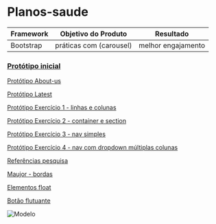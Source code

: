 # Planos-saude

| Framework  |Objetivo do Produto         | Resultado               |
|------------|----------------------------|-------------------------|
|Bootstrap   |práticas com (carousel)     |melhor engajamento       |

### [Protótipo inicial](https://gracetorresleite.github.io/planos-saude/index.html)

[Protótipo About-us](https://gracetorresleite.github.io/planos-saude/about_us.html)

[Protótipo Latest](https://gracetorresleite.github.io/planos-saude/latest.html)

[Protótipo Exercício 1 - linhas e colunas](https://gracetorresleite.github.io/planos-saude/exercicio1.html)

[Protótipo Exercício 2 - container e section](https://gracetorresleite.github.io/planos-saude/exercicio2.html)

[Protótipo Exercício 3 - nav simples](https://gracetorresleite.github.io/planos-saude/exercicio3.html)

[Protótipo Exercício 4 - nav com dropdown múltiplas colunas](https://gracetorresleite.github.io/planos-saude/exercicio4.html)

[Referências pesquisa](https://pt.stackoverflow.com/questions/98060/como-colocar-logo-no-cabe%C3%A7alho/98084)

[Maujor - bordas](https://www.maujor.com/tutorial/propriedades-css-para-estilizacao-de-bordas.php)

[Elementos float](https://pt.khanacademy.org/computing/computer-programming/html-css/css-layout-properties/pt/css-floating-elements)

[Botão flutuante](https://velhobit.com.br/design/fab-botao-flutuante-com-css3-e-html-sem-javascript.html)

![Modelo](https://planodesaudesegurar.com.br)